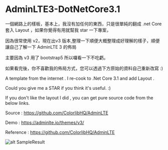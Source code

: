 # AdminLTE3-DotNetCore3.1


一個網路上的樣板，基本上，我沒有加任何的東西，只是很單純的翻成 .net Core  套入 Layout ，如果你覺得有用就幫我 star 一下專案，


因為很常使用 v2，現在出v3 版本,整理一下順便大概整理成好理解的樣子，順便讓自己了解一下 AdminLTE 3 的佈局

主要因為 v3 用了 bootstrap5 所以囉看一下不吃虧。

如果看完後，你不喜歡我的佈局方式，您可以透過下方原始的資料自己重新改寫 :)



A template from the internet . I re-cook to .Net Core 3.1 and add Layout .

Could you give me a STAR if you think it's useful. :)

If you don't like the layout I did , you can  get pure source code from the below links.

Source : https://github.com/ColorlibHQ/AdminLTE

Demo : https://adminlte.io/themes/v3/

Reference : https://github.com/ColorlibHQ/AdminLTE

![alt SampleResult](https://i.imgur.com/U7Zcchb.jpg)
